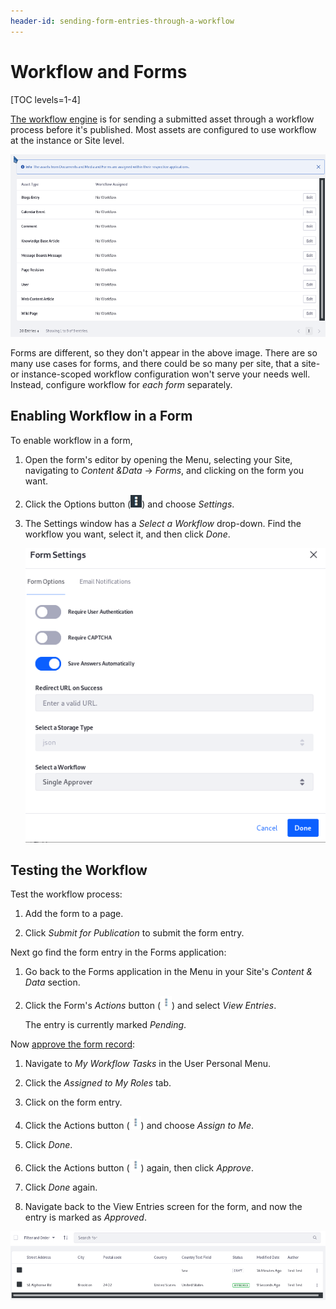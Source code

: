 ```yaml
---
header-id: sending-form-entries-through-a-workflow
---
```


# Workflow and Forms

[TOC levels=1-4]

[The workflow engine](/docs/7-2/user/-/knowledge_base/u/workflow) is for
sending a submitted asset through a workflow process before it's published.
Most assets are configured to use workflow at the instance or Site level.

![Figure 1: Workflow is enabled in the Control Panel or in Site Administration for most @product@ assets.](../../images/forms-workflow-configuration.png)

Forms are different, so they don't appear in the above image.  There are so
many use cases for forms, and there could be so many per site, that a site- or
instance-scoped workflow configuration won't serve your needs well. Instead,
configure workflow for *each form* separately.

## Enabling Workflow in a Form

To enable workflow in a form, 

1.  Open the form's editor by opening the Menu, selecting your Site, navigating 
    to *Content &Data* &rarr; *Forms*, and clicking on the form you want.

2.  Click the Options button (![Options](../../images/icon-options.png)) and
    choose *Settings*.

3.  The Settings window has a *Select a Workflow* drop-down. Find the workflow
    you want, select it, and then click *Done*.

    ![Figure 3: Enable workflow for each form in its Settings window.](../../images/form-settings.png)

## Testing the Workflow

Test the workflow process:

1.  Add the form to a page.

2.  Click *Submit for Publication* to submit the form entry.

Next go find the form entry in the Forms application:

1.  Go back to the Forms application in the Menu in your Site's *Content &
    Data* section.

2.  Click the Form's *Actions* button 
    (![Actions](../../images/icon-actions.png)) and select *View Entries*.

    The entry is currently marked *Pending*.
 
Now [approve the form
record](/docs/7-2/user/-/knowledge_base/u/reviewing-assets):

1.  Navigate to *My Workflow Tasks* in the User Personal Menu.

2.  Click the *Assigned to My Roles* tab.

3.  Click on the form entry.

4.  Click the Actions button (![Actions](../../images/icon-actions.png)) and
    choose *Assign to Me*.

5.  Click *Done*.

6.  Click the Actions button (![Actions](../../images/icon-actions.png)) again, 
    then click *Approve*.

7.  Click *Done* again.

8.  Navigate back to the View Entries screen for the form, and now the entry is
    marked as *Approved*. 

![Figure 4: Each entry's status is visible in the Forms application's Form Entries screen.](../../images/forms-view-entries-status.png)

